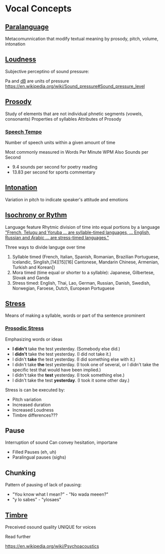 # Vocal Concepts

## [Paralanguage](https://en.wikipedia.org/wiki/Paralanguage)
Metacomunnication that modify textual meaning by prosody, pitch, volume, intonation

## [Loudness](https://en.wikipedia.org/wiki/Loudness) 
Subjective perceptino of sound pressure:

Pa and [dB](https://en.wikipedia.org/wiki/Decibel)
are units of pressure
https://en.wikipedia.org/wiki/Sound_pressure#Sound_pressure_level 

## [Prosody](https://en.wikipedia.org/wiki/Prosody_(linguistics))
Study of elements that are not individual phnetic segments (vowels, consonants)
Properties of syllables
Attributes of Prosody

### [Speech Tempo](https://en.wikipedia.org/wiki/Speech_tempo)
Number of speech units within a given amount of time

Most commonly measured in Words Per Minute WPM 
Also Sounds per Second
- 9.4 sounds per second for poetry reading 
- 13.83 per second for sports commentary

## [Intonation](https://en.wikipedia.org/wiki/Intonation_(linguistics))
Variation in pitch to indicate speaker's attitude and emotions

## [Isochrony or Rythm](https://en.wikipedia.org/wiki/Isochrony)
Language feature
Rhytmic division of time into equal portions by a language
["French, Telugu and Yoruba ... are syllable-timed languages, ... English, Russian and Arabic ... are stress-timed languages."](https://en.wikipedia.org/wiki/Isochrony#cite_note-8)

Three ways to divide languge over time
1. Syllable timed (French, Italian, Spanish, Romanian, Brazilian Portuguese, Icelandic, Singlish,[14][15][16] Cantonese, Mandarin Chinese, Armenian, Turkish and Korean[)
2. Mora timed (time equal or shorter to a syllable): Japanese, Gilbertese, Slovak and Ganda
3. Stress timed: English, Thai, Lao, German, Russian, Danish, Swedish, Norwegian, Faroese, Dutch, European Portuguese

## [Stress]()
Means of making a syllable, words or part of tha sentence prominent
### [Prosodic Stress](https://en.wikipedia.org/wiki/Stress_(linguistics)#Prosodic_stress)
Emphasizing words or ideas 
- **I didn't** take the test yesterday. (Somebody else did.)
- I **didn't** take the test yesterday. (I did not take it.)
- I didn't **take** the test yesterday. (I did something else with it.)
- I didn't take **the** test yesterday. (I took one of several, or I didn't take the specific test that would have been implied.)
- I didn't take the **test** yesterday. (I took something else.)
- I didn't take the test **yesterday**. (I took it some other day.)

Stress is can be executed by:
* Pitch variation
* Increased duration
* Increased Loudness
* Timbre differences???

## Pause
Interruption of sound
Can convey hesitation, importane
* Filled Pauses (eh, uh)
* Paralingual pauses (sighs)

## Chunking 
Pattern of pausing of lack of pausing:
* "You know what I mean?" - "No wada meeen?"
* "y lo sabes" - "ylosaes"

## [Timbre](https://en.wikipedia.org/wiki/Timbre)
Preceived osound quality
UNIQUE for voices

Read further

https://en.wikipedia.org/wiki/Psychoacoustics


